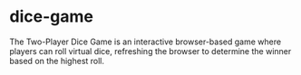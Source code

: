# dice-game
The Two-Player Dice Game is an interactive browser-based game where players can roll virtual dice, refreshing the browser to determine the winner based on the highest roll.
